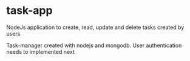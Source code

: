 # task-app
NodeJs application to create, read, update and delete tasks created by users

Task-manager created with nodejs and mongodb. User authentication needs to implemented next
